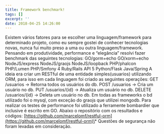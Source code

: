 ```yaml
---
title: Framework benchmark!
tags: []
excerpt: ''
date: 2018-04-25 14:26:00
---
```


  

  

Existem vários fatores para se escolher uma linguagem/framework para determinado projeto, como eu sempre gostei de conhecer tecnologias novas, nunca fui muito preso a uma ou outra linguagem/framework. Pensando em produtividade, performance e “elegância” resolvi fazer benchmark das seguintes tecnologias: GO/gorm+echo GO/xorm+echo NodeJS/express NodeJS/graojs NodeJS/loopback PHP/phalcon PHP/Lumen PHP/Smfony 4 Ruby/Rails API 5 Python/Flask Java/Spring A ideia era criar um RESTful de uma entidade simples(usuarios) utilizando ORM, para isso em cada linguagem foi criado as seguintes operações: GET /usuarios → Retorna todos os usuários do db. POST /usuarios → Cria um usuário no db. PUT /usuarios/{id} → Atualiza um usuário no db. DELETE /usuarios/{id} → Deleta um usuário no db. Em todas as frameworks o bd utilizado foi o mysql, com exceção do graojs que utilizei mongodb. Para realizar os testes de performance foi utilizado a ferramente bombardier que inclusive é escrito em GO. Abaixo o repositório com os resultados e códigos: [https://github.com/marcelomf/restful-orm](https://github.com/marcelomf/restful-orm)\* Questões de segurança não foram levadas em consideração.